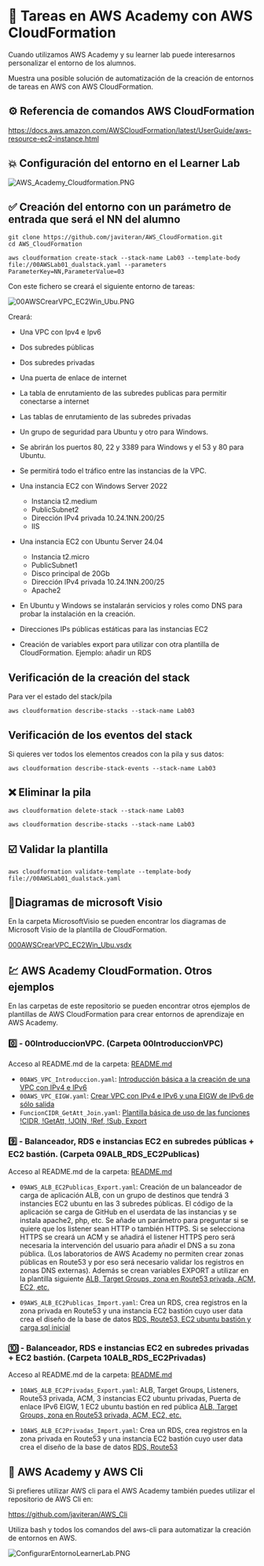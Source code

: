 # :dizzy: Tareas en AWS Academy con AWS CloudFormation

Cuando utilizamos AWS Academy y su learner lab puede interesarnos personalizar el entorno de los alumnos.

Muestra una posible solución de automatización de la creación de entornos de tareas en AWS con AWS CloudFormation.

## :gear: Referencia de comandos AWS CloudFormation

https://docs.aws.amazon.com/AWSCloudFormation/latest/UserGuide/aws-resource-ec2-instance.html

## :collision: Configuración del entorno en el Learner Lab

![AWS_Academy_Cloudformation.PNG](imagenes/AWS_Academy_Cloudformation.PNG)

## :white_check_mark: Creación del entorno con un parámetro de entrada que será el NN del alumno

```git
git clone https://github.com/javiteran/AWS_CloudFormation.git
cd AWS_CloudFormation

aws cloudformation create-stack --stack-name Lab03 --template-body file://00AWSLab01_dualstack.yaml --parameters ParameterKey=NN,ParameterValue=03
```

Con este fichero se creará el siguiente entorno de tareas:

![00AWSCrearVPC_EC2Win_Ubu.PNG](imagenes/00AWSCrearVPC_EC2Win_Ubu.PNG)

Creará:

* Una VPC con Ipv4 e Ipv6
* Dos subredes públicas
* Dos subredes privadas
* Una puerta de enlace de internet
* La tabla de enrutamiento de las subredes publicas para permitir conectarse a internet
* Las tablas de enrutamiento de las subredes privadas
* Un grupo de seguridad para Ubuntu y otro para Windows.
* Se abrirán los puertos 80, 22 y 3389 para Windows y el 53 y 80  para Ubuntu.
* Se permitirá todo el tráfico entre las instancias de la VPC.
* Una instancia EC2 con Windows Server 2022
  * Instancia t2.medium
  * PublicSubnet2
  * Dirección IPv4 privada 10.24.1NN.200/25
  * IIS

* Una instancia EC2 con Ubuntu Server 24.04
  * Instancia t2.micro
  * PublicSubnet1
  * Disco principal de 20Gb
  * Dirección IPv4 privada 10.24.1NN.200/25
  * Apache2
* En Ubuntu y Windows se instalarán servicios y roles como DNS para probar la instalación en la creación.
* Direcciones IPs públicas estáticas para las instancias EC2

* Creación de variables export para utilizar con otra plantilla de CloudFormation. Ejemplo: añadir un RDS

## Verificación de la creación del stack

Para ver el estado del stack/pila

```aws-cli
aws cloudformation describe-stacks --stack-name Lab03

```

## Verificación de los eventos del stack

Si quieres ver todos los elementos creados con la pila y sus datos:

```aws-cli
aws cloudformation describe-stack-events --stack-name Lab03
```

## :x: Eliminar la pila

```aws-cli
aws cloudformation delete-stack --stack-name Lab03

aws cloudformation describe-stacks --stack-name Lab03
```

## :ballot_box_with_check: Validar la plantilla

```aws-cli
aws cloudformation validate-template --template-body file://00AWSLab01_dualstack.yaml
```

## :blue_book:Diagramas de microsoft Visio

En la carpeta MicrosoftVisio se pueden encontrar los diagramas de Microsoft Visio de la plantilla de CloudFormation.

[000AWSCrearVPC_EC2Win_Ubu.vsdx](MicrosoftVisio/)

## :chart: AWS Academy CloudFormation. Otros ejemplos

En las carpetas de este repositorio se pueden encontrar otros ejemplos de plantillas de AWS CloudFormation para crear entornos de aprendizaje en AWS Academy.

### :zero: - 00IntroduccionVPC. (Carpeta 00IntroduccionVPC)

Acceso al README.md de la carpeta: [README.md](00IntroduccionVPC/README.md)
  
* `00AWS_VPC_Introduccion.yaml`: [Introducción básica a la creación de una VPC con IPv4 e IPv6](00IntroduccionVPC/00AWS_VPC_Introduccion.yaml)
* `00AWS_VPC_EIGW.yaml`: [Crear VPC con IPv4 e IPv6 y una EIGW de IPv6 de sólo salida](00IntroduccionVPC/00AWS_VPC_EIGW.yaml)
* `FuncionCIDR_GetAtt_Join.yaml`: [Plantilla básica de uso de las funciones !CIDR, !GetAtt, !JOIN, !Ref, !Sub, Export](00IntroduccionVPC/FuncionCIDR_GetAtt_Join.yaml)

### :nine: - Balanceador, RDS e instancias EC2 en subredes públicas + EC2 bastión. (Carpeta 09ALB_RDS_EC2Publicas)

Acceso al README.md de la carpeta: [README.md](09ALB_RDS_EC2Publicas/README.md)
  
* `09AWS_ALB_EC2Publicas_Export.yaml`: Creación de un balanceador de carga de aplicación ALB, con un grupo de destinos que tendrá 3 instancies EC2 ubuntu en las 3 subredes públicas. El código de la aplicación se carga de GitHub en el userdata de las instancias y se instala apache2, php, etc. Se añade un parámetro para preguntar si se quiere que los listener sean HTTP o también HTTPS. Si se selecciona HTTPS se creará un ACM y se añadirá el listener HTTPS pero será necesaria la intervención del usuario para añadir el DNS a su zona pública. (Los laboratorios de AWS Academy no permiten crear zonas públicas en Route53 y por eso será necesario validar los registros en zonas DNS externas).
Además se crean variables EXPORT a utilizar en la plantilla siguiente  [ALB, Target Groups, zona en Route53 privada, ACM, EC2, etc. ](09ALB_RDS_EC2Publicas/09AWS_ALB_EC2Publicas_Export.yaml)

* `09AWS_ALB_EC2Publicas_Import.yaml`: Crea un RDS, crea registros en la zona privada en Route53 y una instancia EC2 bastión cuyo user data crea el diseño de la base de datos  [RDS, Route53, EC2 ubuntu bastión y carga sql inicial](09AWS_RDS_EC2Publicas_Import.yaml)

### :keycap_ten: - Balanceador, RDS e instancias EC2 en subredes privadas + EC2 bastión. (Carpeta 10ALB_RDS_EC2Privadas)

Acceso al README.md de la carpeta: [README.md](10ALB_RDS_EC2Privadas/README.md)
  
* `10AWS_ALB_EC2Privadas_Export.yaml`: ALB, Target Groups, Listeners, Route53 privada, ACM, 3 instancias EC2 ubuntu privadas, Puerta de enlace IPv6 EIGW, 1 EC2 ubuntu bastión en red pública [ALB, Target Groups, zona en Route53 privada, ACM, EC2, etc. ](10ALB_RDS_EC2Privadas/10AWS_ALB_EC2Privadas_Export.yaml)

* `10AWS_ALB_EC2Privadas_Import.yaml`: Crea un RDS, crea registros en la zona privada en Route53 y una instancia EC2 bastión cuyo user data crea el diseño de la base de datos  [RDS, Route53](10ALB_RDS_EC2Privadas/10AWS_RDS_EC2Privadas_Import.yaml)

## :trident: AWS Academy y AWS Cli

Si prefieres utilizar AWS cli para el AWS Academy también puedes utilizar el repositorio de AWS Cli en:

https://github.com/javiteran/AWS_Cli

Utiliza bash y todos los comandos del aws-cli para automatizar la creación de entornos en AWS.

![ConfigurarEntornoLearnerLab.PNG](imagenes/ConfigurarEntornoLearnerLab.PNG)

